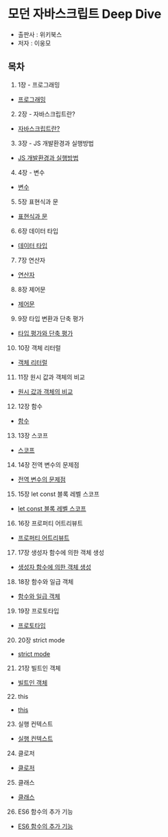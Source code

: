 # 모던 자바스크립트 Deep Dive

- 출판사 : 위키북스
- 저자 : 이웅모

## 목차

1. 1장 - 프로그래밍

- [프로그래밍](./ch01_프로그래밍/README.md)

2. 2장 - 자바스크립트란?

- [자바스크립트란?](./ch02_JavScript/README.md)

3. 3장 - JS 개발환경과 실행방법

- [JS 개발환경과 실행방법]('./../ch03_JS_개발환경과실행방법/README.md)

4. 4장 - 변수

- [변수](./ch04_변수/README.md)

5. 5장 표현식과 문

- [표현식과 문]('./../ch05_표현식과_문/README.md)

6. 6장 데이터 타입

- [데이터 타입]('./../ch06_데이터_타입/README.md)

7. 7장 연산자

- [연산자]('./../ch07_연산자/README.md)

8. 8장 제어문

- [제어문]('./../ch08_제어문/README.md)

9. 9장 타입 변환과 단축 평가

- [타입 평가와 단축 평가](./ch09_타입_변환과_단축_평가/README.md)

10. 10장 객체 리터럴

- [객체 리터럴](./ch10_객체_리터럴/README.md)

11. 11장 원시 값과 객체의 비교

- [원시 값과 객체의 비교](./ch11_원시_값과_객체의_비교/README.md)

12. 12장 함수

- [함수](ch12_함수/README.md)

13. 13장 스코프

- [스코프](ch13_스코프/README.md)

14. 14장 전역 변수의 문제점

- [전역 변수의 문제점](./ch14_전역_변수의_문제점/README.md)

15. 15장 let const 블록 레벨 스코프

- [let const 블록 레벨 스코프](ch15_let_const_블록_레벨_스코프/README.md)

16. 16장 프로퍼티 어트리뷰트

- [프로퍼티 어트리뷰트](ch16_프로퍼티_어트리뷰트/README.md)

17. 17장 생성자 함수에 의한 객체 생성

- [생성자 함수에 의한 객체 생성](ch17_생성자_함수에_의한_객체_생성/README.md)

18. 18장 함수와 일급 객체

- [함수와 일급 객체](ch18_함수와_일급_객체/README.md)

19. 19장 프로토타입

- [프로토타입](ch19_프로토타입/README.md)

20. 20장 strict mode

- [strict mode](ch20_strict_mode/README.md)

21. 21장 빌트인 객체

- [빌트인 객체](ch21_빌트인_객체/README.md)

22. this

- [this](ch22_this/README.md)

23. 실행 컨텍스트

- [실행 컨텍스트](ch23_실행_컨텍스트/README.md)

24. 클로저

- [클로저](ch24_클로저/README.md)

25. 클래스

- [클래스](ch25_클래스/README.md)

26. ES6 함수의 추가 기능

- [ES6 함수의 추가 기능](ch26_ES6_함수의_추가_기능/README.md)
